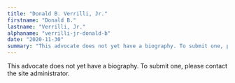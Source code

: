 ```yaml
---
title: "Donald B. Verrilli, Jr."
firstname: "Donald B."
lastname: "Verrilli, Jr."
alphaname: "verrilli-jr-donald-b"
date: "2020-11-30"
summary: "This advocate does not yet have a biography. To submit one, please contact the site administrator."
---
```

This advocate does not yet have a biography. To submit one, please contact the site administrator.

